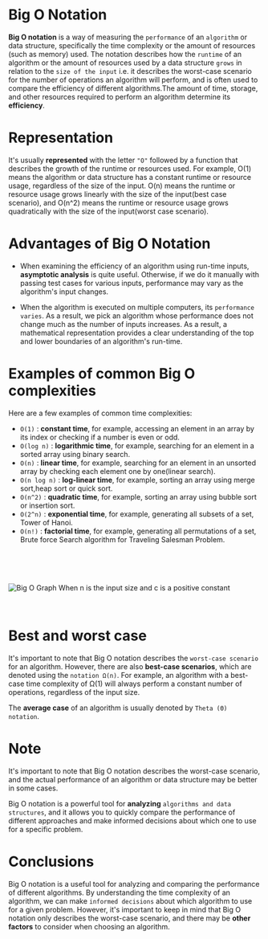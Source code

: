 # Big O Notation

**Big O notation**  is a way of measuring the `performance` of an `algorithm` or data structure, specifically the time complexity or the amount of resources (such as memory) used. The notation describes how the `runtime` of an algorithm or the amount of resources used by a data structure `grows` in relation to the `size of the input` i.e. it describes the worst-case scenario for the number of operations an algorithm will perform, and is often used to compare the efficiency of different algorithms.The amount of time, storage, and other resources required to perform an algorithm determine its **efficiency**.

# Representation
It's usually **represented** with the letter `"O"` followed by a function that describes the growth of the runtime or resources used. For example, O(1) means the algorithm or data structure has a constant runtime or resource usage, regardless of the size of the input. O(n) means the runtime or resource usage grows linearly with the size of the input(best case scenario), and O(n^2) means the runtime or resource usage grows quadratically with the size of the input(worst case scenario).

# Advantages of Big O Notation
- When examining the efficiency of an algorithm using run-time inputs, **asymptotic analysis** is quite useful. Otherwise, if we do it manually with passing test cases for various inputs, performance may vary as the algorithm's input changes.

- When the algorithm is executed on multiple computers, its `performance varies`. As a result, we pick an algorithm whose performance does not change much as the number of inputs increases. As a result, a mathematical representation provides a clear understanding of the top and lower boundaries of an algorithm's run-time.
# Examples of common Big O complexities

Here are a few examples of common time complexities:

- `O(1)` : **constant time**, for example, accessing an element in an array by its index or checking if a number is even or odd.
- `O(log n)` : **logarithmic time**, for example, searching for an element in a sorted array using binary search.
- `O(n)` : **linear time**, for example, searching for an element in an unsorted array by checking each element one by one(linear search).
- `O(n log n)` : **log-linear time**, for example, sorting an array using merge sort,heap sort or quick sort.
- `O(n^2)` : **quadratic time**, for example, sorting an array using bubble sort or insertion sort.
- `O(2^n)` : **exponential time**, for example, generating all subsets of a set, Tower of Hanoi.
- `O(n!)` : **factorial time**, for example, generating all permutations of a set, Brute force Search algorithm for Traveling Salesman Problem. 
<br>
<br>
<br>


![Big O Graph](https://media.geeksforgeeks.org/wp-content/cdn-uploads/mypic.png)
        When n is the input size and c is a positive constant

<br>

# Best and worst case
It's important to note that Big O notation describes the `worst-case scenario` for an algorithm. However, there are also **best-case scenarios**, which are denoted using the `notation Ω(n)`. For example, an algorithm with a best-case time complexity of Ω(1) will always perform a constant number of operations, regardless of the input size.

The **average case** of an algorithm is usually denoted by `Theta (Θ) notation`.

# Note
It's important to note that Big O notation describes the worst-case scenario, and the actual performance of an algorithm or data structure may be better in some cases.

Big O notation is a powerful tool for **analyzing** `algorithms and data structures`, and it allows you to quickly compare the performance of different approaches and make informed decisions about which one to use for a specific problem.

# Conclusions
Big O notation is a useful tool for analyzing and comparing the performance of different algorithms. By understanding the time complexity of an algorithm, we can make `informed decisions` about which algorithm to use for a given problem. However, it's important to keep in mind that Big O notation only describes the worst-case scenario, and there may be **other factors** to consider when choosing an algorithm.
```